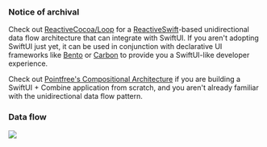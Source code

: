 ### Notice of archival
Check out [ReactiveCocoa/Loop](https://github.com/ReactiveCocoa/Loop) for a [ReactiveSwift](https://github.com/ReactiveCocoa/ReactiveSwift)-based unidirectional data flow architecture that can integrate with SwiftUI. If you aren't adopting SwiftUI just yet, it can be used in conjunction with declarative UI frameworks like [Bento](https://github.com/babylonpartners/Bento) or [Carbon](https://github.com/ra1028/Carbon) to provide you a SwiftUI-like developer experience.

Check out [Pointfree's Compositional Architecture](https://github.com/pointfreeco/swift-composable-architecture) if you are building a SwiftUI + Combine application from scratch, and you aren't already familiar with the unidirectional data flow pattern.


### Data flow
![](dataflow.png)
